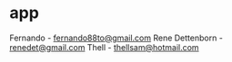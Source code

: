 # app

Fernando - fernando88to@gmail.com
Rene Dettenborn - renedet@gmail.com
Thell	- thellsam@hotmail.com
